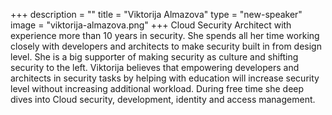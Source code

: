 +++
description = ""
title = "Viktorija Almazova"
type = "new-speaker"
image = "viktorija-almazova.png"
+++
Cloud Security Architect with experience more than 10 years in security. She spends all her time working closely with developers and architects to make security built in from design level. She is a big supporter of making security as culture and shifting security to the left. Viktorija believes that empowering developers and architects in security tasks by helping with education will increase security level without increasing additional workload.
During free time she deep dives into Cloud security, development, identity and access management.